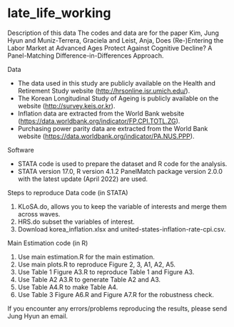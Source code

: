 # late_life_working

Description of this data
The codes and data are for the paper Kim, Jung Hyun and Muniz-Terrera, Graciela and Leist, Anja, Does (Re-)Entering the Labor Market at Advanced Ages Protect Against Cognitive Decline? A Panel-Matching Difference-in-Differences Approach.

Data
- The data used in this study are publicly available on the Health and Retirement Study website (http://hrsonline.isr.umich.edu/).
- The Korean Longitudinal Study of Ageing is publicly available on the website (http://survey.keis.or.kr).
- Inflation data are extracted from the World Bank website (https://data.worldbank.org/indicator/FP.CPI.TOTL.ZG).
- Purchasing power parity data are extracted from the World Bank website (https://data.worldbank.org/indicator/PA.NUS.PPP).

Software
- STATA code is used to prepare the dataset and R code for the analysis.
- STATA version 17.0, R version 4.1.2 PanelMatch package version 2.0.0 with the latest update (April 2022) are used.

Steps to reproduce
Data code (in STATA)
1. KLoSA.do, allows you to keep the variable of interests and merge them across waves.
2. HRS.do subset the variables of interest. 
3. Download korea_inflation.xlsx and united-states-inflation-rate-cpi.csv.

Main Estimation code (in R)
1. Use main estimation.R for the main estimation.
2. Use main plots.R to reproduce Figure 2, 3, A1, A2, A5.
3. Use Table 1 Figure A3.R to reproduce Table 1 and Figure A3.
4. Use Table A2 A3.R to generate Table A2 and A3.
5. Use Table A4.R to make Table A4.
6. Use Table 3 Figure A6.R and Figure A7.R for the robustness check.

If you encounter any errors/problems reproducing the results, please send Jung Hyun an email.
